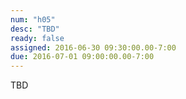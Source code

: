 ```yaml
---
num: "h05"
desc: "TBD"
ready: false
assigned: 2016-06-30 09:30:00.00-7:00
due: 2016-07-01 09:00:00.00-7:00
---
```


TBD
